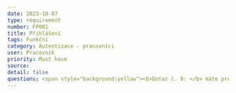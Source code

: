 ```yaml
---
date: 2023-10-07
type: requirement
number: FP001  
title: Přihlášení
tags: Funkční
category: Autentizace - pracovníci
user: Pracovník
priority: Must have
source: 
detail: false
questions: <span style="background:yellow"><b>Dotaz č. 9: </b> máte preferovaný způsob přihlašování? Např. Google či Microsoft login. Nebo má být vytvořen vlastní user management?</span>
---
```


